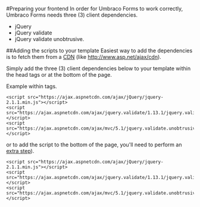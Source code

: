 #Preparing your frontend
In order for Umbraco Forms to work correctly, Umbraco Forms needs three (3) client dependencies.

- jQuery
- jQuery validate 
- jQuery validate unobtrusive. 

##Adding the scripts to your template
Easiest way to add the dependencies is to fetch them from a [CDN](https://en.wikipedia.org/wiki/Content_delivery_network) (like http://www.asp.net/ajax/cdn).

Simply add the three (3) client dependencies below to your template within the head tags or at the bottom of the page.

Example within <head> tags.

	<script src="https://ajax.aspnetcdn.com/ajax/jQuery/jquery-2.1.1.min.js"></script>
	<script src="https://ajax.aspnetcdn.com/ajax/jquery.validate/1.13.1/jquery.validate.min.js"></script>
	<script src="https://ajax.aspnetcdn.com/ajax/mvc/5.1/jquery.validate.unobtrusive.min.js"></script>

or to add the script to the bottom of the page,  you'll need to perform an [extra step](../Rendering-Scripts/index.md)).
	
	<script src="https://ajax.aspnetcdn.com/ajax/jQuery/jquery-2.1.1.min.js"></script>
	<script src="https://ajax.aspnetcdn.com/ajax/jquery.validate/1.13.1/jquery.validate.min.js"></script>
	<script src="https://ajax.aspnetcdn.com/ajax/mvc/5.1/jquery.validate.unobtrusive.min.js"></script>

